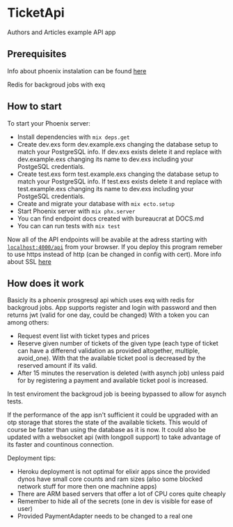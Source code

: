 # TicketApi

Authors and Articles example API app

## Prerequisites

Info about phoenix instalation can be found [here](https://phoenixframework.readme.io/docs/installation)

Redis for backgroud jobs with exq

## How to start

To start your Phoenix server:

* Install dependencies with `mix deps.get`
* Create dev.exs form dev.example.exs changing the database setup to match your PostgreSQL info. If dev.exs exists delete it and replace with dev.example.exs changing its name to dev.exs including your PostgeSQL credentials.
* Create test.exs form test.example.exs changing the database setup to match your PostgreSQL info. If test.exs exists delete it and replace with test.example.exs changing its name to dev.exs including your PostgeSQL credentials.
* Create and migrate your database with `mix ecto.setup`
* Start Phoenix server with `mix phx.server`
* You can find endpoint docs created with bureaucrat at DOCS.md
* You can can run tests with `mix test`

Now all of the API endpoints will be avabile at the adress starting with [`localhost:4000/api`](http://localhost:4000/api) from your browser.
If you deploy this program remeber to use https instead of http (can be changed in config with cert).
More info about SSL [here](https://phoenixframework.readme.io/docs/configuration-for-ssl)

## How does it work

  Basicly its a phoenix prosgresql api which uses exq with redis for backgroud jobs.
  App supports register and login with password and then returns jwt (valid for one day, could be changed)
  With a token you can among others:

* Request event list with ticket types and prices
* Reserve given number of tickets of the given type (each type of ticket can have a differend validation as provided altogether, multiple, avoid_one).
  With that the available ticket pool is decreased by the reserved amount if its valid.
* After 15 minutes the reservation is deleted (with asynch job) unless paid for by registering a payment and available ticket pool is increased.

In test enviroment the backgroud job is beeing bypassed to allow for asynch tests.

If the performance of the app isn't sufficient it could be upgraded with an otp storage that stores the state of the available tickets.
This would of course be faster than using the database as it is now.
It could also be updated with a websocket api (with longpoll support) to take advantage of its faster and countinous connection.

Deployment tips:

* Heroku deployment is not optimal for elixir apps since the provided dynos have small core counts and ram sizes (also some blocked network stuff for more then one machnine apps)
* There are ARM based servers that offer a lot of CPU cores quite cheaply
* Remember to hide all of the secrets (one in dev is visible for ease of user)
* Provided PaymentAdapter needs to be changed to a real one

